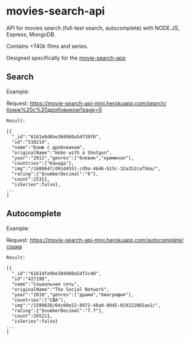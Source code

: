 # movies-search-api
API for movies search (full-text search, autocomplete) with NODE.JS, Express, MongoDB.

Contains +740k films and series.

Designed specifically for the [movie-search-app](https://github.com/f0x4/movie-search-app)




## Search
  
  Example: 
  
   Request: https://movie-search-api-mini.herokuapp.com/search/бомж%20с%20дробовиком?page=0
  
    Result: 
  
    [{
      "_id":"6161e0d6be304960a54f39f0",
      "id":"518214",
      "name":"Бомж с дробовиком",
      "originalName":"Hobo with a Shotgun",
      "year":"2011","genres":["боевик","криминал"],
      "countries":["Канада"],
      "img":"/1600647/d91d4551-cd9a-4646-b15c-32a352caf56a/",
      "rating":{"$numberDecimal":"6"},
      "count":25311,
      "isSeries":false},
    ...
    ]

## Autocomplete
  
  Example: 

  Request: https://movie-search-api-mini.herokuapp.com/autocomplete/социа

    Result: 
  
    [{
      "_id":"6161dfe9be304960a54f2c40",
      "id":"427198",
      "name":"Социальная сеть",
      "originalName":"The Social Network",
      "year":"2010","genres":["драма","биография"],
      "countries":["США"],
      "img":"/1599028/04c60e22-8972-48a0-8945-019222065ae2/",
      "rating":{"$numberDecimal":"7.7"},
      "count":265211,
      "isSeries":false}
    ...
    ]

